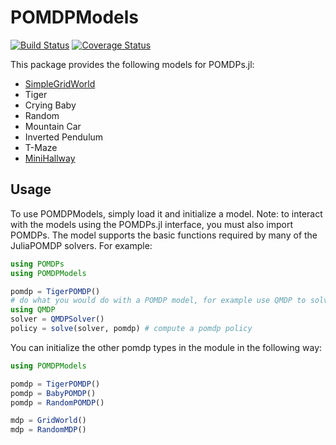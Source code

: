 # POMDPModels
[![Build Status](https://travis-ci.org/JuliaPOMDP/POMDPModels.jl.svg?branch=master)](https://travis-ci.org/JuliaPOMDP/POMDPModels.jl)
[![Coverage Status](https://coveralls.io/repos/github/JuliaPOMDP/POMDPModels.jl/badge.svg)](https://coveralls.io/github/JuliaPOMDP/POMDPModels.jl)

This package provides the following models for POMDPs.jl:

* [SimpleGridWorld](src/gridworld.jl)
* Tiger
* Crying Baby
* Random
* Mountain Car
* Inverted Pendulum
* T-Maze
* [MiniHallway](src/MiniHallway.jl)

## Usage

To use POMDPModels, simply load it and initialize a model. Note: to interact with the models using the POMDPs.jl interface, you must also import POMDPs. The model supports the basic functions required by many of the JuliaPOMDP solvers. For example:

```julia
using POMDPs
using POMDPModels

pomdp = TigerPOMDP()
# do what you would do with a POMDP model, for example use QMDP to solve it
using QMDP
solver = QMDPSolver()
policy = solve(solver, pomdp) # compute a pomdp policy
```

You can initialize the other pomdp types in the module in the following way:
```julia
using POMDPModels

pomdp = TigerPOMDP()
pomdp = BabyPOMDP()
pomdp = RandomPOMDP()

mdp = GridWorld()
mdp = RandomMDP()
```
